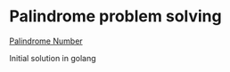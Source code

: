 # Palindrome problem solving

[Palindrome Number](https://leetcode.com/problems/palindrome-number)

Initial solution in golang